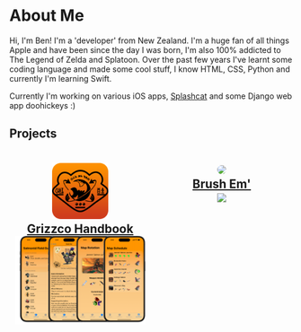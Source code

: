 # About Me
Hi, I'm Ben! I'm a 'developer' from New Zealand. 
I'm a huge fan of all things Apple and have been since the day I was born, I'm also 100% addicted to The Legend of Zelda and Splatoon. Over the past few years I've learnt some coding language and made some cool stuff, I know HTML, CSS, Python and currently I'm learning Swift. 

Currently I'm working on various iOS apps, [Splashcat](https://github.com/splashcat-ink/splashcat) and some Django web app doohickeys :)
## Projects

<h2 align="center">
    <div style="display: flex; justify-content: space-between;">
        <div style="flex: 1; padding: 10px;">
            <a href="https://github.com/Bentheminernz/GrizzcoHandbook">
                <img src="https://raw.githubusercontent.com/Bentheminernz/bentheminernz/main/ReadMeIcon.png" width="100">
                <br>
                <b>Grizzco Handbook</b>
                <br>
                <img src="https://github.com/Bentheminernz/bentheminernz/blob/main/AppScreenshotCollection.png?raw=true" width="450">
            </a>
        </div>
        <div style="flex: 1; padding: 10px;">
            <a href="https://bentheminernz.com/brushem">
                <img src="https://bentheminernz.com/static/imgs/BrushEmAssets/AppIcons/BrushEmIcon.png" width="100" style="border-radius: 15.625px;">
                <br>
                <b>Brush Em'</b>
                <br>
                <img src="https://bentheminernz.com/static/imgs/BrushEmAssets/DeviceShowcase/DeviceShowcase.png" width="450">
            </a>
        </div>
    </div>
</h2>
